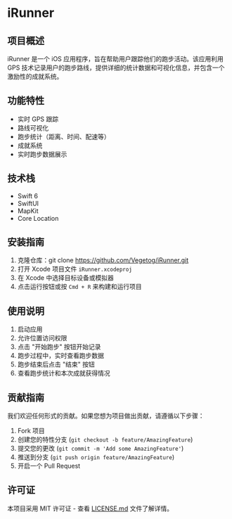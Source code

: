 # iRunner

## 项目概述

iRunner 是一个 iOS 应用程序，旨在帮助用户跟踪他们的跑步活动。该应用利用 GPS 技术记录用户的跑步路线，提供详细的统计数据和可视化信息，并包含一个激励性的成就系统。

## 功能特性

- 实时 GPS 跟踪
- 路线可视化
- 跑步统计（距离、时间、配速等）
- 成就系统
- 实时跑步数据展示

## 技术栈

- Swift 6
- SwiftUI
- MapKit
- Core Location

## 安装指南

1. 克隆仓库：git clone https://github.com/Vegetog/iRunner.git
2. 打开 Xcode 项目文件 `iRunner.xcodeproj`
3. 在 Xcode 中选择目标设备或模拟器
4. 点击运行按钮或按 `Cmd + R` 来构建和运行项目

## 使用说明

1. 启动应用
2. 允许位置访问权限
3. 点击 "开始跑步" 按钮开始记录
4. 跑步过程中，实时查看跑步数据
5. 跑步结束后点击 "结束" 按钮
6. 查看跑步统计和本次成就获得情况

## 贡献指南

我们欢迎任何形式的贡献。如果您想为项目做出贡献，请遵循以下步骤：

1. Fork 项目
2. 创建您的特性分支 (`git checkout -b feature/AmazingFeature`)
3. 提交您的更改 (`git commit -m 'Add some AmazingFeature'`)
4. 推送到分支 (`git push origin feature/AmazingFeature`)
5. 开启一个 Pull Request

## 许可证

本项目采用 MIT 许可证 - 查看 [LICENSE.md](LICENSE.md) 文件了解详情。

